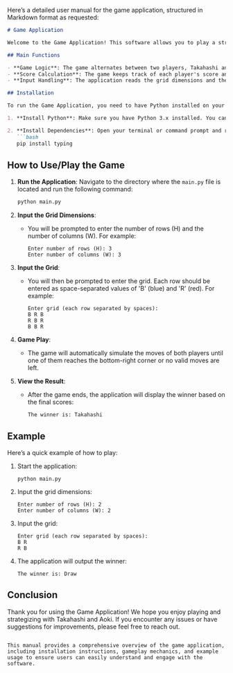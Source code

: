 Here’s a detailed user manual for the game application, structured in Markdown format as requested:

```markdown
# Game Application

Welcome to the Game Application! This software allows you to play a strategic game between two players, Takahashi and Aoki, on a grid filled with blue and red squares. The objective is to maximize your score while navigating from the top-left corner to the bottom-right corner of the grid.

## Main Functions

- **Game Logic**: The game alternates between two players, Takahashi and Aoki, who move through a grid of squares. Players earn points by landing on blue squares and lose points by landing on red squares.
- **Score Calculation**: The game keeps track of each player's score and determines the winner based on the final scores.
- **Input Handling**: The application reads the grid dimensions and the grid itself from standard input.

## Installation

To run the Game Application, you need to have Python installed on your machine. Follow these steps to set up the environment:

1. **Install Python**: Make sure you have Python 3.x installed. You can download it from [python.org](https://www.python.org/downloads/).

2. **Install Dependencies**: Open your terminal or command prompt and run the following command to install the required libraries:
   ```bash
   pip install typing
   ```

## How to Use/Play the Game

1. **Run the Application**: Navigate to the directory where the `main.py` file is located and run the following command:
   ```bash
   python main.py
   ```

2. **Input the Grid Dimensions**:
   - You will be prompted to enter the number of rows (H) and the number of columns (W). For example:
     ```
     Enter number of rows (H): 3
     Enter number of columns (W): 3
     ```

3. **Input the Grid**:
   - You will then be prompted to enter the grid. Each row should be entered as space-separated values of 'B' (blue) and 'R' (red). For example:
     ```
     Enter grid (each row separated by spaces):
     B R B
     R B R
     B B R
     ```

4. **Game Play**:
   - The game will automatically simulate the moves of both players until one of them reaches the bottom-right corner or no valid moves are left.

5. **View the Result**:
   - After the game ends, the application will display the winner based on the final scores:
     ```
     The winner is: Takahashi
     ```

## Example

Here’s a quick example of how to play:

1. Start the application:
   ```
   python main.py
   ```

2. Input the grid dimensions:
   ```
   Enter number of rows (H): 2
   Enter number of columns (W): 2
   ```

3. Input the grid:
   ```
   Enter grid (each row separated by spaces):
   B R
   R B
   ```

4. The application will output the winner:
   ```
   The winner is: Draw
   ```

## Conclusion

Thank you for using the Game Application! We hope you enjoy playing and strategizing with Takahashi and Aoki. If you encounter any issues or have suggestions for improvements, please feel free to reach out.

```

This manual provides a comprehensive overview of the game application, including installation instructions, gameplay mechanics, and example usage to ensure users can easily understand and engage with the software.